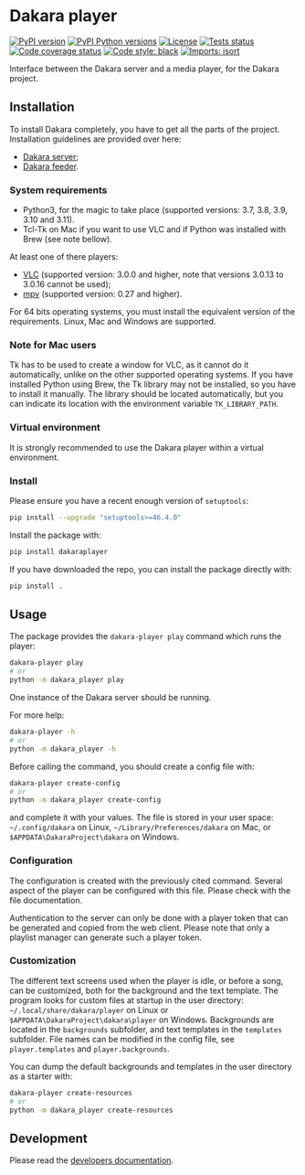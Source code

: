 # Dakara player

<!-- Badges are displayed for the develop branch -->
[![PyPI version](https://badge.fury.io/py/dakaraplayer.svg)](https://pypi.python.org/pypi/dakaraplayer/)
[![PyPI Python versions](https://img.shields.io/pypi/pyversions/dakaraplayer.svg)](https://pypi.python.org/pypi/dakaraplayer/)
[![License](https://img.shields.io/github/license/mashape/apistatus.svg)](https://pypi.python.org/pypi/dakaraplayer/)
[![Tests status](https://github.com/DakaraProject/dakara-player/actions/workflows/ci.yml/badge.svg)](https://github.com/DakaraProject/dakara-player/actions/workflows/ci.yml)
[![Code coverage status](https://codecov.io/gh/DakaraProject/dakara-player/branch/develop/graph/badge.svg)](https://codecov.io/gh/DakaraProject/dakara-player)
[![Code style: black](https://img.shields.io/badge/code%20style-black-000000.svg)](https://github.com/ambv/black)
[![Imports: isort](https://img.shields.io/badge/%20imports-isort-%231674b1?style=flat&labelColor=ef8336)](https://pycqa.github.io/isort/)

Interface between the Dakara server and a media player, for the Dakara project.

## Installation

To install Dakara completely, you have to get all the parts of the project.
Installation guidelines are provided over here:

* [Dakara server](https://github.com/DakaraProject/dakara-server/);
* [Dakara feeder](https:://github.com/DakaraProject/dakara-feeder).

### System requirements

* Python3, for the magic to take place (supported versions: 3.7, 3.8, 3.9, 3.10 and 3.11).
* Tcl-Tk on Mac if you want to use VLC and if Python was installed with Brew (see note bellow).

At least one of there players:

* [VLC](https://www.videolan.org/vlc/) (supported version: 3.0.0 and higher, note that versions 3.0.13 to 3.0.16 cannot be used);
* [mpv](https://mpv.io/) (supported version: 0.27 and higher).

For 64 bits operating systems, you must install the equivalent version of the requirements.
Linux, Mac and Windows are supported.

### Note for Mac users

Tk has to be used to create a window for VLC, as it cannot do it automatically, unlike on the other supported operating systems.
If you have installed Python using Brew, the Tk library may not be installed, so you have to install it manually.
The library should be located automatically, but you can indicate its location with the environment variable `TK_LIBRARY_PATH`.

### Virtual environment

It is strongly recommended to use the Dakara player within a virtual environment.

### Install

Please ensure you have a recent enough version of `setuptools`:

```sh
pip install --upgrade "setuptools>=46.4.0"
```

Install the package with:

```sh
pip install dakaraplayer
```

If you have downloaded the repo, you can install the package directly with:

```sh
pip install .
```

## Usage

The package provides the `dakara-player play` command which runs the player:

```sh
dakara-player play
# or
python -m dakara_player play
```

One instance of the Dakara server should be running.

For more help:

```sh
dakara-player -h
# or
python -m dakara_player -h
```

Before calling the command, you should create a config file with:

```sh
dakara-player create-config
# or
python -m dakara_player create-config
```

and complete it with your values. The file is stored in your user space: `~/.config/dakara` on Linux, `~/Library/Preferences/dakara` on Mac, or `$APPDATA\DakaraProject\dakara` on Windows.

### Configuration

The configuration is created with the previously cited command. Several aspect of the player can be configured with this file. Please check with the file documentation.

Authentication to the server can only be done with a player token that can be generated and copied from the web client. Please note that only a playlist manager can generate such a player token.

### Customization

The different text screens used when the player is idle, or before a song, can be customized, both for the background and the text template.
The program looks for custom files at startup in the user directory: `~/.local/share/dakara/player` on Linux or `$APPDATA\DakaraProject\dakara\player` on Windows.
Backgrounds are located in the `backgrounds` subfolder, and text templates in the `templates` subfolder.
File names can be modified in the config file, see `player.templates` and `player.backgrounds`.

You can dump the default backgrounds and templates in the user directory as a starter with:

```sh
dakara-player create-resources
# or
python -m dakara_player create-resources
```

## Development

Please read the [developers documentation](CONTRIBUTING.md).
